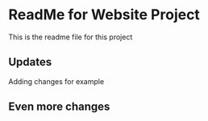 # ReadMe for Website Project

This is the readme file for this project

## Updates

Adding changes for example

## Even more changes
